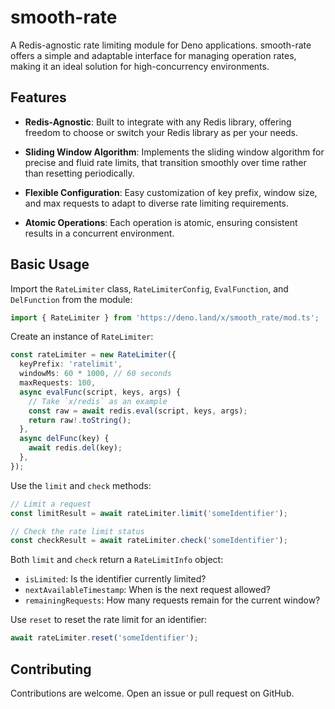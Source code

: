 # smooth-rate

A Redis-agnostic rate limiting module for Deno applications. smooth-rate offers a simple and adaptable interface for managing operation rates, making it an ideal solution for high-concurrency environments.

## Features

- **Redis-Agnostic**: Built to integrate with any Redis library, offering freedom to choose or switch your Redis library as per your needs.
  
- **Sliding Window Algorithm**: Implements the sliding window algorithm for precise and fluid rate limits, that transition smoothly over time rather than resetting periodically.

- **Flexible Configuration**: Easy customization of key prefix, window size, and max requests to adapt to diverse rate limiting requirements.

- **Atomic Operations**: Each operation is atomic, ensuring consistent results in a concurrent environment.

## Basic Usage

Import the `RateLimiter` class, `RateLimiterConfig`, `EvalFunction`, and `DelFunction` from the module:

```typescript
import { RateLimiter } from 'https://deno.land/x/smooth_rate/mod.ts';
```

Create an instance of `RateLimiter`:

```typescript
const rateLimiter = new RateLimiter({
  keyPrefix: 'ratelimit',
  windowMs: 60 * 1000, // 60 seconds
  maxRequests: 100,
  async evalFunc(script, keys, args) {
    // Take `x/redis` as an example
    const raw = await redis.eval(script, keys, args);
    return raw!.toString();
  },
  async delFunc(key) {
    await redis.del(key);
  },
});
```

Use the `limit` and `check` methods:

```typescript
// Limit a request
const limitResult = await rateLimiter.limit('someIdentifier');

// Check the rate limit status
const checkResult = await rateLimiter.check('someIdentifier');
```

Both `limit` and `check` return a `RateLimitInfo` object:

- `isLimited`: Is the identifier currently limited?
- `nextAvailableTimestamp`: When is the next request allowed?
- `remainingRequests`: How many requests remain for the current window?

Use `reset` to reset the rate limit for an identifier:

```typescript
await rateLimiter.reset('someIdentifier');
```

## Contributing

Contributions are welcome. Open an issue or pull request on GitHub.
